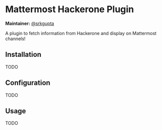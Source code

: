 # Mattermost Hackerone Plugin

**Maintainer:** [@srkgupta](https://github.com/srkgupta)

A plugin to fetch information from Hackerone and display on Mattermost channels!

## Installation

TODO
## Configuration

TODO

## Usage

TODO

